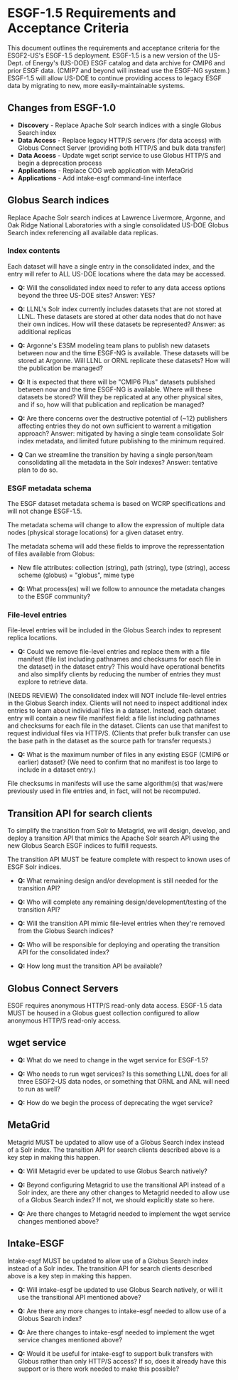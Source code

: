# ESGF-1.5 Requirements and Acceptance Criteria

This document outlines the requirements and acceptance criteria for the ESGF2-US's ESGF-1.5 deployment. ESGF-1.5 is a new version of the US-Dept. of Energy's (US-DOE) ESGF catalog and data archive for CMIP6 and prior ESGF data. (CMIP7 and beyond will instead use the ESGF-NG system.) ESGF-1.5 will allow US-DOE to continue providing access to legacy ESGF data by migrating to new, more easily-maintainable systems.

## Changes from ESGF-1.0

- **Discovery** - Replace Apache Solr search indices with a single Globus Search index
- **Data Access** - Replace legacy HTTP/S servers (for data access) with Globus Connect Server (providing both HTTP/S and bulk data transfer)
- **Data Access** - Update wget script service to use Globus HTTP/S and begin a deprecation process
- **Applications** - Replace COG web application with MetaGrid
- **Applications** - Add intake-esgf command-line interface

## Globus Search indices

Replace Apache Solr search indices at Lawrence Livermore, Argonne, and Oak Ridge National Laboratories with a single consolidated US-DOE Globus Search index referencing all available data replicas.

### Index contents

Each dataset will have a single entry in the consolidated index, and the entry will refer to ALL US-DOE locations where the data may be accessed.

- **Q:** Will the consolidated index need to refer to any data access options beyond the three US-DOE sites? Answer: YES?

- **Q:** LLNL's Solr index currently includes datasets that are not stored at LLNL. These datasets are stored at other data nodes that do not have their own indices. How will these datasets be represented? Answer: as additional replicas

- **Q:** Argonne's E3SM modeling team plans to publish new datasets between now and the time ESGF-NG is available. These datasets will be stored at Argonne. Will LLNL or ORNL replicate these datasets? How will the publication be managed?

- **Q:** It is expected that there will be "CMIP6 Plus" datasets published between now and the time ESGF-NG is available. Where will these datasets be stored? Will they be replicated at any other physical sites, and if so, how will that publication and replication be managed?

- **Q:** Are there concerns over the destructive potential of (~12) publishers affecting entries they do not own sufficient to warrent a mitigation approach? Answer: mitigated by having a single team consolidate Solr index metadata, and limited future publishing to the minimum required.

- **Q** Can we streamline the transition by having a single person/team consolidating all the metadata in the Solr indexes? Answer: tentative plan to do so.

### ESGF metadata schema

The ESGF dataset metadata schema is based on WCRP specifications and will not change ESGF-1.5.

The metadata schema will change to allow the expression of multiple data nodes (physical storage locations) for a given dataset entry.

The metadata schema will add these fields to improve the repressentation of files available from Globus:

- New file attributes: collection (string), path (string), type (string), access scheme (globus) = "globus", mime type 

- **Q:** What process(es) will we follow to announce the metadata changes to the ESGF community?

### File-level entries

File-level entries will be included in the Globus Search index to represent replica locations.

- **Q:** Could we remove file-level entries and replace them with a file manifest (file list including pathnames and checksums for each file in the dataset) in the dataset entry? This would have operational benefits and also simplify clients by reducing the number of entries they must explore to retrieve data.

(NEEDS REVIEW) The consolidated index will NOT include file-level entries in the Globus Search index. Clients will not need to inspect additional index entries to learn about individual files in a dataset. Instead, each dataset entry will contain a new file manifest field: a file list including pathnames and checksums for each file in the dataset. Clients can use that manifest to request individual files via HTTP/S. (Clients that prefer bulk transfer can use the base path in the dataset as the source path for transfer requests.)

- **Q:** What is the maximum number of files in any existing ESGF (CMIP6 or earlier) dataset? (We need to confirm that no manifest is too large to include in a dataset entry.)

File checksums in manifests will use the same algorithm(s) that was/were previously used in file entries and, in fact, will not be recomputed.

## Transition API for search clients

To simplify the transition from Solr to Metagrid, we will design, develop, and deploy a transition API that mimics the Apache Solr search API using the new Globus Search ESGF indices to fulfill requests.

The transition API MUST be feature complete with respect to known uses of ESGF Solr indices.

- **Q:** What remaining design and/or development is still needed for the transition API?

- **Q:** Who will complete any remaining design/development/testing of the transition API?

- **Q:** Will the transition API mimic file-level entries when they're removed from the Globus Search indices?

- **Q:** Who will be responsible for deploying and operating the transition API for the consolidated index?

- **Q:** How long must the transition API be available?

## Globus Connect Servers

ESGF requires anonymous HTTP/S read-only data access. ESGF-1.5 data MUST be housed in a Globus guest collection configured to allow anonymous HTTP/S read-only access.

## wget service

- **Q:** What do we need to change in the wget service for ESGF-1.5?

- **Q:** Who needs to run wget services? Is this something LLNL does for all three ESGF2-US data nodes, or something that ORNL and ANL will need to run as well?

- **Q:** How do we begin the process of deprecating the wget service?

## MetaGrid

Metagrid MUST be updated to allow use of a Globus Search index instead of a Solr index. The transition API for search clients described above is a key step in making this happen.

- **Q:** Will Metagrid ever be updated to use Globus Search natively?

- **Q:** Beyond configuring Metagrid to use the transitional API instead of a Solr index, are there any other changes to Metagrid needed to allow use of a Globus Search index? If not, we should explicitly state so here.

- **Q:** Are there changes to Metagrid needed to implement the wget service changes mentioned above?

## Intake-ESGF

Intake-esgf MUST be updated to allow use of a Globus Search index instead of a Solr index. The transition API for search clients described above is a key step in making this happen.

- **Q:** Will intake-esgf be updated to use Globus Search natively, or will it use the transitional API mentioned above?

- **Q:** Are there any more changes to intake-esgf needed to allow use of a Globus Search index?

- **Q:** Are there changes to intake-esgf needed to implement the wget service changes mentioned above?

- **Q:** Would it be useful for intake-esgf to support bulk transfers with Globus rather than only HTTP/S access? If so, does it already have this support or is there work needed to make this possible?
